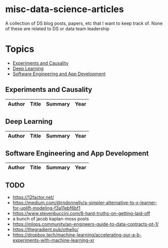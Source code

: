 # misc-data-science-articles
A collection of DS blog posts, papers, etc that I want to keep track of. None of these are related to DS or data team leadership

# Topics

- [Experiments and Causality](#experiments-and-causality)
- [Deep Learning](#deep-learning)
- [Software Engineering and App Development](#software-engineering-and-app-development) 


## Experiments and Causality
Author | Title | Summary | Year
---|---|---|---

## Deep Learning
Author | Title | Summary | Year
---|---|---|---

## Software Engineering and App Development
Author | Title | Summary | Year
---|---|---|---




## TODO

* https://12factor.net/
* https://medium.com/@rndonnelly/a-simpler-alternative-to-x-learner-for-uplift-modeling-f3a11ebf6bf1
* https://www.stevenbuccini.com/8-hard-truths-on-getting-laid-off
* a bunch of jacob kaplan-moss posts
* https://mlops.community/an-engineers-guide-to-data-contracts-pt-1/
* https://thegradient.pub/othello/
* https://dropbox.tech/machine-learning/accelerating-our-a-b-experiments-with-machine-learning-xr
